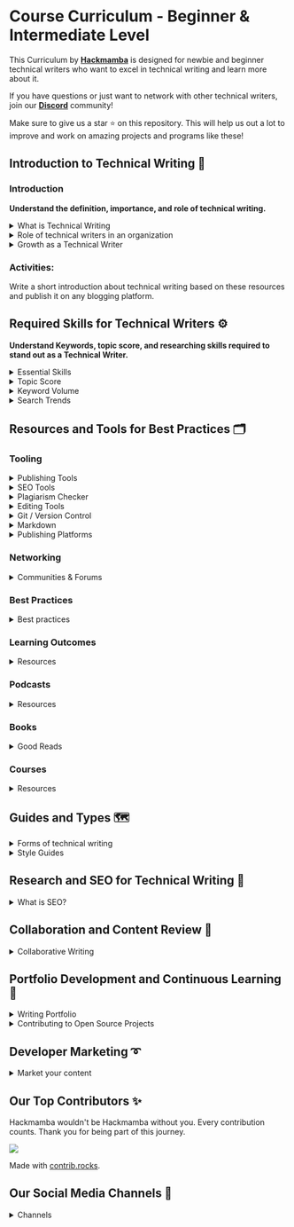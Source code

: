 # Course Curriculum - Beginner & Intermediate Level

This Curriculum by **[Hackmamba](https://hackmamba.io/)** is designed for newbie and beginner technical writers who want to excel in technical writing and learn more about it.

If you have questions or just want to network with other technical writers, join our **[Discord](https://discord.com/invite/MjbyDy3sPp)** community!

Make sure to give us a star ⭐ on this repository. This will help us out a lot to improve and work on amazing projects and programs like these!

## Introduction to Technical Writing 📝

### Introduction

**Understand the definition, importance, and role of technical writing.**

<details>
<summary>What is Technical Writing</summary>

**[How to Write Efficient Technical Blog Posts](https://www.youtube.com/watch?v=6LJ0-eHgBKc&t=74s)**

**[What is Technical Writing?](https://technicalwriterhq.com/writing/technical-writing/)**

**[Technical Writing: What and How?](https://edidiongasikpo.com/technical-writing-what-and-how)**

**[Everything you need to know to become a technical writer](https://www.everythingtechnicalwriting.com/everything-you-need-to-know-about-technical-writing/)**

**[The ABCs of Technical Writing](https://www.developernation.net/blog/the-abcs-of-technical-writing/)**

**[A software developer's guide to Writing](https://theankurtyagi.com/a-software-developers-guide-to-writing/)**

**[Types of Technical Writing](https://www.acadecraft.com/blog/types-of-technical-writing/)**

</details>

<details>
<summary>Role of technical writers in an organization</summary>

**[Why is Technical Writing Important at Workplace](https://www.acadecraft.com/blog/reasons-why-is-technical-writing-important/)**

[**Why Technical Writing Is Critical to the Success of An Organisation**](https://keepler.io/2022/06/01/why-technical-writing-is-critical-to-the-success-of-an-organisation/)

</details>

<details>
<summary>Growth as a Technical Writer</summary>

**[What is the Technical Writer Career Path?](https://www.youtube.com/watch?v=RZF34wQEv0Y)**

</details>

### Activities:

Write a short introduction about technical writing based on these resources and publish it on any blogging platform.

## Required Skills for Technical Writers ⚙️

**Understand Keywords, topic score, and researching skills required to stand out as a Technical Writer.**

<details>
<summary>Essential Skills</summary>

**[Steps to creating an outstanding content outline for Technical Writers](https://hackmamba.io/blog/2024/08/content-outline-for-technical-writers/)**

**[A guide to creating a content brief for technical writers [+template]](https://hackmamba.io/blog/2024/07/content-brief-for-technical-writers-template/)**

**[9 Essential Technical Writing Skills Every Writer Must Possess](https://whatfix.com/blog/technical-writing-skills/)**

**[Essential Technical Writing Skills](https://technicalwriterhq.com/career/technical-writer/technical-writing-skills/)**

**[11 Skills of a Good Technical Writer](https://clickhelp.com/clickhelp-technical-writing-blog/11-skills-of-a-good-technical-writer/#interest-in-science-and-technology)**

</details>

<details>
<summary>Topic Score</summary>
    
**[How is the topic score calculated?](https://kb.scompler.com/en/knowledge/how-is-the-topic-score-calculated)**
    
**[Technical Documentation in Software Development](https://www.altexsoft.com/blog/technical-documentation-in-software-development-types-best-practices-and-tools/)**
    
**[How can you evaluate the effectiveness of research in technical writing?](https://www.linkedin.com/advice/1/how-can-you-evaluate-effectiveness-research-technical-writing)**

</details>

<details>

<summary>Keyword Volume</summary>

**[Keyword Search Volume Insights: A Detailed Overview](https://neilpatel.com/blog/keyword-search-volume/)**

**[Keyword Search Volume: What It Is & How to Find It](https://www.semrush.com/blog/keyword-search-volume/)**

**[Keyword Research Tutorial: Best Strategies to Rank #1](https://youtu.be/NadiT0HYt4Y?si=aGIaY3XHlS5w-zd_)**

</details>

<details>

<summary>Search Trends</summary>
    
**[Blog Post Ideas](https://firstsiteguide.com/blog-post-ideas/)**
    
**[How to find topics](https://jackandbean.com/blog/how-to-find-topics/)**

</details>

## Resources and Tools for Best Practices 🗂️

### Tooling

<details>

<summary>Publishing Tools</summary>
 
**[Most Popular Tools for Technical Writing](https://document360.com/blog/tools-for-technical-writing/)**
    
**[Best Technical Writing Software and Tools for 2024](https://clickhelp.com/clickhelp-technical-writing-blog/15-best-technical-writing-software-and-tools/)**
    
**[Best Knowledge Base Software and Tools in 2024](https://clickhelp.com/clickhelp-technical-writing-blog/11-best-knowledge-base-software-and-tools/#what-is-a-knowledge-base-software)**
    
**[Essential Tools for Technical Writing](https://helpjuice.com/blog/technical-writing-tools)**
    
**[Authoring Tools for Technical Writers](https://www.linkedin.com/pulse/authoring-tools-technical-writers-comprehensive-overview-opere/)**

</details>

<details>

<summary>SEO Tools</summary>

[Best SEO Tools](https://zapier.com/blog/best-seo-tools/)

</details>

<details>

<summary>Plagiarism Checker</summary>

**[Best plagiarism checker 2024 revealed](https://youtu.be/y3k96r3Y1wQ?si=PAogvbCt315JtfX7)**

**[10 Best Free Plagiarism Checkers](https://www.scribbr.com/plagiarism/best-free-plagiarism-checker/)**

**[The 11 Best Plagiarism Checkers for Freelance Writers](https://www.jenniferberube.com/best-plagiarism-checkers-for-freelance-writers/)**

</details>

<details>

<summary>Editing Tools</summary>

**[Best Writing & Editing Tools in 2024](https://www.semrush.com/blog/content-editing-tools/)**

**[The Best Free & Paid Proofreading & Editing Software](https://scribemedia.com/proofreading-editing-software/)** by **Tucker Max**

</details>

<details>

<summary>Git / Version Control</summary>

**[Getting Started - About Version Control](https://git-scm.com/book/en/v2/Getting-Started-About-Version-Control)**

**[Git for Professionals Tutorial - Tools & Concepts for Mastering Version Control with Git](https://youtu.be/Uszj_k0DGsg?si=Oz3pJquBy1DCjONc)**

</details>    
        
<details>

<summary>Markdown</summary>

**[The Only Markdown Crash Course You Will Ever Need](https://youtu.be/_PPWWRV6gbA?si=Euu86WZk21soZnq8)**

**[An overview of Markdown, how it works, and what you can do with it](https://www.markdownguide.org/)**

**[Mermaid](https://mermaid.js.org/intro/)**

**[Dillinger](https://dillinger.io/)**

**[Online Markdown Editor](https://onlinemarkdowneditor.dev/)**

**[Readme](https://readme.so/editor)**

</details>

<details>

<summary>Publishing Platforms</summary>
    
**[Medium](https://medium.com/)**
    
**[Hashnode](https://hashnode.com/)**
    
**[Dev.to](https://dev.to/)**
    
**[Daily Dev](https://daily.dev/)**
    
**[freeCodeCamp](https://www.freecodecamp.org/)**

</details>

### Networking

<details>

<summary>Communities & Forums</summary>

[**Technical Writing Communities**](https://medium.com/technical-writing-is-easy/technical-writing-communities-ef807c11134c)

[**Technical Writing Forums and Communities**](https://blog.contentre.io/technical-writing-forums-and-communities/)

**[Technical Typers community](https://discord.gg/2zGqkPVAy6)**

**[Reddit](https://www.reddit.com/r/technicalwriting/)**

**[Non Technical in Tech](https://join.slack.com/t/nontechintech/shared_invite/zt-s9eg89md-oa_0xTZpVn2iYZvOoAIhBQ)**

**[Linkedin Technical Writing Group](https://www.linkedin.com/groups/112571/)**

**[The Markup Scribe by William Imoh](https://subscribe.dentry.io/lr2F0z)**

**[Write the Docs Newsletter](https://www.writethedocs.org/newsletter/)**

**[I'd Rather Be Writing Newsletter](https://idratherbewriting.com/newsletter/)**

**[Everything Technical Writing](https://www.everythingtechnicalwriting.com/#subscribe-form)**

**[Technical Writing Insiders by Josh Fechter](https://technicalwriterhq.com/newsletter-subscribe/)**

**[Technical Writing for Developers](https://www.subscribepage.com/technicalwriting)**

**[Source Code by Suraj Vishwakarma](https://substack.com/@surajondev)**

</details>

### Best Practices

<details>

<summary>Best practices</summary>
    
**[Top 10 Tips for Great Technical Writing](https://document360.com/blog/top-10-tips-for-great-technical-writing/)**
    
**[Best Practices in Technical Writing](https://www.gcu.edu/blog/language-communication/best-practices-technical-writing)**
    
**[Technical Writing: 6 Best Practices for Effective Content](https://proedit.com/technical-writing-best-practices/)**

</details>

### Learning Outcomes

<details>

<summary>Resources</summary>

**[Working with APIs by Knowledge Owl](https://www.notion.so/Resources-and-Best-Practices-0cd869f629d649369e0f9c6e084aa7e0?pvs=21)**

**[Learn Markdown](https://www.notion.so/Resources-and-Best-Practices-0cd869f629d649369e0f9c6e084aa7e0?pvs=21)**

**[Git and Version Control](https://www.notion.so/Resources-and-Best-Practices-0cd869f629d649369e0f9c6e084aa7e0?pvs=21)**

</details>

### Podcasts

<details>

<summary>Resources</summary>

**[Thenotboringtechwriter Podcast](https://www.thenotboringtechwriter.com/)**

**[Technical Marketing Handbook](https://www.stitcher.com/show/technical-marketing-handbook)**

**[10 Mins Tech Comm](https://www.stitcher.com/show/10minute-tech-comm)**

**[API THE DOCS podcast](https://apithedocs.org/podcast?page=1)**

</details>

### Books

<details>

<summary>Good Reads</summary>

**[Open Technical Communication!](https://alg.manifoldapp.org/read/open-technical-communication/section/67ef90ba-8ca3-4e8e-abb0-0a3966cf2ac7)**

**[Docs for Developers](https://www.amazon.com/dp/1484272161/ref=cm_sw_r_awdo_navT_g_SV4HMY0QJNCGSEZ96T21)**

**[The Mayfield Handbook of Technical and Scientific Writing](http://www.mit.edu/course/21/21.guide/toc.htm)**

**[Writing Handbook](https://www.julian.com/guide/write/intro)**

**[Technical Writing 101: A Real-World Guide to Planning and Writing Technical Content](https://www.gettextbooks.com/isbn/9780970473363/)**

**[Docs for Developers](https://learning.oreilly.com/library/view/docs-for-developers/9781484272176/html/505277_1_En_BookFrontmatter_OnlinePDF.xhtml)**

</details>

### Courses

<details>

<summary>Resources</summary>

**[Learn Tech Writing](https://learntechwriting.co/index.html)**

**[Tech Writers Master Class](https://www.udemy.com/course/tech-writers-master-class/)**

**[Technical writing course by TechnicalWriterHQ](https://technicalwriter.teachable.com/p/home?referral_code=6TJ7SI?ref=everythingtechnicalwriting.com) (paid)**

**[Fundamentals of Technical Writing by Ed2go](https://www.ed2go.com/courses/writing/writing-and-editing/ilc/fundamentals-of-technical-writing?ref=everythingtechnicalwriting.com) (paid)**

**[Technical writing course by Google](https://developers.google.com/tech-writing?ref=everythingtechnicalwriting.com) (free)**

**[Writing for Software developers](https://philipkiely.gumroad.com/l/uZPZU?ref=everythingtechnicalwriting.com) (paid)**

**[Open technical communication course](https://alg.manifoldapp.org/projects/open-tc?ref=everythingtechnicalwriting.com) (free)**

**[Technical writing: Documentation on software projects by Pluralsight](https://app.pluralsight.com/library/courses/technical-writing-software-documentation/table-of-contents?ref=everythingtechnicalwriting.com) (paid)**

**[All of HubSpot's SEO courses, in one place](https://www.hubspot.com/resources/courses/seo)**

**[10 Completely Free SEO Training Courses](https://ahrefs.com/blog/free-seo-courses/)**

**[Complete SEO Course for Beginners](https://youtu.be/xsVTqzratPs)**

</details>

## Guides and Types 🗺️

<details>

<summary>Forms of technical writing</summary>
    
**[Exploring the 11 Types of Technical Writing](https://www.acadecraft.com/blog/types-of-technical-writing/)**    
    
**[API Documentation Guide and Best Practices](https://stoplight.io/api-documentation-guide)**
    
**[Content Troubleshooting Guide](https://contentmanagementcourse.com/content-troubleshooting/content-troubleshooting-guide/)**

</details>

<details>
<summary>Style Guides</summary>

**[The freeCodeCamp Publication Style Guide](https://www.freecodecamp.org/news/developer-news-style-guide)**

**[Microsoft Writing Style Guide](https://learn.microsoft.com/en-us/style-guide/welcome/)**

**[Google Developer Documentation Style Guide](https://developers.google.com/style)**

**[Diátaxis](https://diataxis.fr/)**

**[Gitlab Documentation Style Guide](https://docs.gitlab.com/ee/development/documentation/styleguide/)**

**[Gatsby Style Guide](https://www.gatsbyjs.com/contributing/gatsby-style-guide/)**

**[Alistapart Style Guide](https://alistapart.com/about/style-guide/)**

</details>

## Research and SEO for Technical Writing 🔬

<details>

<summary>What is SEO?</summary>

**[SEO Explained: What Is SEO?](https://www.youtube.com/watch?v=pIbQfOcsEsE)**

**[Keyword Research for SEO Beginners](https://www.youtube.com/watch?v=OMJQPqG2Uas)**

**[What is on-page SEO?](https://yoast.com/what-is-onpage-seo/)**

**[41 Best SEO Tools (Free & Paid](https://backlinko.com/best-free-seo-tools))**

**[Tips on Conducting Proper Research in Tech Writing](https://medium.com/technical-writing-is-easy/tips-on-conducting-proper-research-in-tech-writing-7eeba58bde81)**

**[Top 6 HTML Tags for SEO Every Developer Should Know](https://hackmamba.io/blog/2022/09/top-6-html-tags-for-seo-every-developer-should-know/)** 

</details>

## Collaboration and Content Review 🤝

<details>

<summary>Collaborative Writing</summary>

**[Collaborative writing on Technical teams](https://www.youtube.com/watch?v=rde2nVaU-9s)**

**[The top 7 collaborative document editing tools](https://www.bynder.com/en/blog/the-top-7-collaborative-document-editing-tools/)**

**[7 Ways to Accelerate Your Content Review and Approval](https://contentmarketinginstitute.com/articles/accelerate-content-approval/)**

</details>

## Portfolio Development and Continuous Learning 💼

<details>

<summary>Writing Portfolio</summary>

**[How to create a Technical Writing Portfolio](https://www.everythingtechnicalwriting.com/technical-writing-portfolio/)**

**[Top Technical Writing Portfolio Examples 2024](https://technicalwriterhq.com/career/technical-writer/technical-writer-portfolio/)**

**[How to Build an Awesome Technical Writing Portfolio and 5 Excellent Examples](https://www.journoportfolio.com/blog/how-to-build-a-technical-writing-portfolio-and-5-excellent-examples/)**

**[Continuous Learning in Tech: Strategies for Keeping Your Skills Sharp Throughout Your Career](https://ivyexec.com/career-advice/2024/continuous-learning-in-tech-strategies-for-keeping-your-skills-sharp-throughout-your-career)**

**[What is continuous learning?](https://www.techtarget.com/whatis/definition/continuous-learning)**

</details>

<details>
<summary>Contributing to Open Source Projects</summary>

**[How to Contribute to Open Source – a Guide for Technical Writers](https://www.freecodecamp.org/news/how-to-contribute-to-open-source-for-technical-writers/)** By Valentine Gatwiri

**[Contributing to Hacktoberfest as a technical writer](https://www.everythingtechnicalwriting.com/contributing-to-hacktoberfest-as-a-technical-writer/)** By Linda Ikechukwu

**[Getting started with Open Source as a Technical Writer.](https://amara.hashnode.dev/getting-started-with-open-source-as-a-technical-writer)** By Amarachi Iheanacho

**[How to Contribute to Open Source](https://opensource.guide/how-to-contribute/)**

**[4 tips to becoming a technical writer with open source contributions](https://opensource.com/article/21/11/technical-writing-open-source)** By Ashley Hardin

**[Contributing to open source docs as a technical writer](https://passo.uno/contribute-open-source-docs/)** By Fabrizio Ferri Benedetti

**[Open Source for Technical Writers - A Guide on how to make Contributions.](https://medium.com/@techwritershub/open-source-for-technical-writers-a-guide-on-how-to-make-contributions-ab1bb1962fc1)** By TechWriters Hub

**[The Technical Writers Guide to Contributing to Open Source Projects](https://edidiongasikpo.com/the-technical-writers-guide-to-contributing-to-open-source-projects)** By Edidiong Asikpo (Didi)

</details>

## Developer Marketing ➰

<details>
<summary>Market your content</summary>
<br>

**[What You Should Know About Developer Marketing In 2024](https://hackmamba.io/blog/2024/07/what-you-should-know-about-developer-marketing-in-2024/)**


**[Can a developer marketing agency help you win the dev community?](https://hackmamba.io/blog/2024/05/can-developer-marketing-agency-win-dev-community/)**


**[You don’t need developer marketing unless…](https://medium.com/@blizzard2002/you-dont-need-developer-marketing-unless-0992514c0ff7)**


</details>

## Our Top Contributors ✨

Hackmamba wouldn't be Hackmamba without you. Every contribution counts. Thank you for being part of this journey.

<a href="https://github.com/hackmamba-io/Technical-Writing-Course-with-Curriculum/graphs/contributors">
  <img src="https://contrib.rocks/image?repo=hackmamba-io/Technical-Writing-Course-with-Curriculum" max={1000} columns={100} anon={1} />
</a>


Made with [contrib.rocks](https://contrib.rocks).


## Our Social Media Channels 🔗

<details>
    
<summary>Channels</summary>

**[Youtube](https://www.youtube.com/@hackmamba)**
    
**[Website](https://hackmamba.io/)**
    
**[Linkedin](https://www.linkedin.com/company/hackmamba-io/)**
    
**[X](https://x.com/hackmamba)**
    
**[Blogs](https://hackmamba.io/blog/)**

</details>
